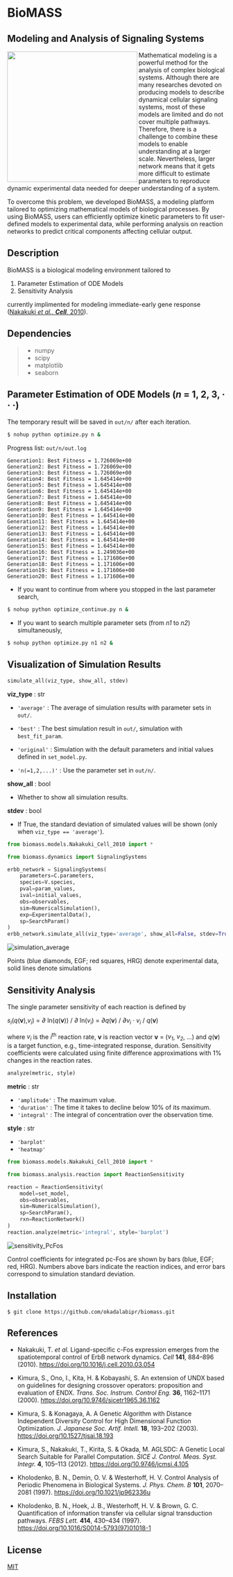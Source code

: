 # BioMASS

## Modeling and Analysis of Signaling Systems

<img align="left" src=public/images/logo.png width="300">

Mathematical modeling is a powerful method for the analysis of complex biological systems. Although there are many researches devoted on producing models to describe dynamical cellular signaling systems, most of these models are limited and do not cover multiple pathways. Therefore, there is a challenge to combine these models to enable understanding at a larger scale. Nevertheless, larger network means that it gets more difficult to estimate parameters to reproduce dynamic experimental data needed for deeper understanding of a system.

To overcome this problem, we developed BioMASS, a modeling platform tailored to optimizing mathematical models of biological processes. By using BioMASS, users can efficiently optimize kinetic parameters to fit user-defined models to experimental data, while performing analysis on reaction networks to predict critical components affecting cellular output.

## Description
BioMASS is a biological modeling environment tailored to

1. Parameter Estimation of ODE Models
1. Sensitivity Analysis

currently implimented for modeling immediate-early gene response ([Nakakuki *et al.*, ***Cell***, 2010](https://doi.org/10.1016/j.cell.2010.03.054)).

## Dependencies
> - numpy
> - scipy
> - matplotlib
> - seaborn

## Parameter Estimation of ODE Models (*n* = 1, 2, 3, · · ·)
The temporary result will be saved in ```out/n/``` after each iteration.
```bash
$ nohup python optimize.py n &
```
Progress list: ```out/n/out.log```
```
Generation1: Best Fitness = 1.726069e+00
Generation2: Best Fitness = 1.726069e+00
Generation3: Best Fitness = 1.726069e+00
Generation4: Best Fitness = 1.645414e+00
Generation5: Best Fitness = 1.645414e+00
Generation6: Best Fitness = 1.645414e+00
Generation7: Best Fitness = 1.645414e+00
Generation8: Best Fitness = 1.645414e+00
Generation9: Best Fitness = 1.645414e+00
Generation10: Best Fitness = 1.645414e+00
Generation11: Best Fitness = 1.645414e+00
Generation12: Best Fitness = 1.645414e+00
Generation13: Best Fitness = 1.645414e+00
Generation14: Best Fitness = 1.645414e+00
Generation15: Best Fitness = 1.645414e+00
Generation16: Best Fitness = 1.249036e+00
Generation17: Best Fitness = 1.171606e+00
Generation18: Best Fitness = 1.171606e+00
Generation19: Best Fitness = 1.171606e+00
Generation20: Best Fitness = 1.171606e+00
```

- If you want to continue from where you stopped in the last parameter search,
```bash
$ nohup python optimize_continue.py n &
```
- If you want to search multiple parameter sets (from *n1* to *n2*) simultaneously,
```bash
$ nohup python optimize.py n1 n2 &
```

## Visualization of Simulation Results
```python
simulate_all(viz_type, show_all, stdev)
```
**viz_type** : str

- ```'average'```
    : The average of simulation results with parameter sets in ```out/```.

- ```'best'```
    : The best simulation result in ```out/```, simulation with ```best_fit_param```.

- ```'original'```
    : Simulation with the default parameters and initial values defined in ```set_model.py```.

- ```'n(=1,2,...)'```
    : Use the parameter set in ```out/n/```.

**show_all** : bool
- Whether to show all simulation results.

**stdev** : bool
- If True, the standard deviation of simulated values will be shown (only when ```viz_type == 'average'```).

```python
from biomass.models.Nakakuki_Cell_2010 import *

from biomass.dynamics import SignalingSystems

erbb_network = SignalingSystems(
    parameters=C.parameters,
    species=V.species,
    pval=param_values,
    ival=initial_values,
    obs=observables,
    sim=NumericalSimulation(),
    exp=ExperimentalData(),
    sp=SearchParam()
)
erbb_network.simulate_all(viz_type='average', show_all=False, stdev=True)
```
![simulation_average](public/images/simulation_average.png)

Points (blue diamonds, EGF; red squares, HRG) denote experimental data, solid lines denote simulations

## Sensitivity Analysis
The single parameter sensitivity of each reaction is defined by<br>

*s<sub>i</sub>*(*q*(**v**),*v<sub>i</sub>*) = *∂* ln(*q*(**v**)) / *∂* ln(*v<sub>i</sub>*) = *∂*_q_(**v**) / *∂*_v<sub>i</sub>_ · *v<sub>i</sub>* / *q*(**v**)

where *v<sub>i</sub>* is the *i*<sup>th</sup> reaction rate, **v** is reaction vector **v** = (*v<sub>1</sub>*, *v<sub>2</sub>*, ...) and *q*(**v**) is a target function, e.g., time-integrated response, duration. Sensitivity coefficients were calculated using finite difference approximations with 1% changes in the reaction rates.

```python
analyze(metric, style)
```

**metric** : str
- ```'amplitude'```
    : The maximum value.
- ```'duration'```
    : The time it takes to decline below 10% of its maximum.
- ```'integral'```
    : The integral of concentration over the observation time.

**style** : str
- ```'barplot'```
- ```'heatmap'```

```python
from biomass.models.Nakakuki_Cell_2010 import *

from biomass.analysis.reaction import ReactionSensitivity

reaction = ReactionSensitivity(
    model=set_model,
    obs=observables,
    sim=NumericalSimulation(),
    sp=SearchParam(),
    rxn=ReactionNetwork()
)
reaction.analyze(metric='integral', style='barplot')
```
![sensitivity_PcFos](public/images/sensitivity_PcFos.png)

Control coefficients for integrated pc-Fos are shown by bars (blue, EGF; red, HRG). Numbers above bars indicate the reaction indices, and error bars correspond to simulation standard deviation.

## Installation
    $ git clone https://github.com/okadalabipr/biomass.git

## References
- Nakakuki, T. *et al.* Ligand-specific c-Fos expression emerges from the spatiotemporal control of ErbB network dynamics. *Cell* **141**, 884–896 (2010). https://doi.org/10.1016/j.cell.2010.03.054

- Kimura, S., Ono, I., Kita, H. & Kobayashi, S. An extension of UNDX based on guidelines for designing crossover operators: proposition and evaluation of ENDX. *Trans. Soc. Instrum. Control Eng.* **36**, 1162–1171 (2000). https://doi.org/10.9746/sicetr1965.36.1162

- Kimura, S. & Konagaya, A. A Genetic Algorithm with Distance Independent Diversity Control for High Dimensional Function Optimization. *J. Japanese Soc. Artif. Intell.* **18**, 193–202 (2003). https://doi.org/10.1527/tjsai.18.193

- Kimura, S., Nakakuki, T., Kirita, S. & Okada, M. AGLSDC: A Genetic Local Search Suitable for Parallel Computation. *SICE J. Control. Meas. Syst. Integr.* **4**, 105–113 (2012). https://doi.org/10.9746/jcmsi.4.105

- Kholodenko, B. N., Demin, O. V. & Westerhoff, H. V. Control Analysis of Periodic Phenomena in Biological Systems. *J. Phys. Chem. B* **101**, 2070–2081 (1997). https://doi.org/10.1021/jp962336u

- Kholodenko, B. N., Hoek, J. B., Westerhoff, H. V. & Brown, G. C. Quantification of information transfer via cellular signal transduction pathways. *FEBS Lett.* **414**, 430–434 (1997). https://doi.org/10.1016/S0014-5793(97)01018-1

## License
[MIT](/LICENSE)
